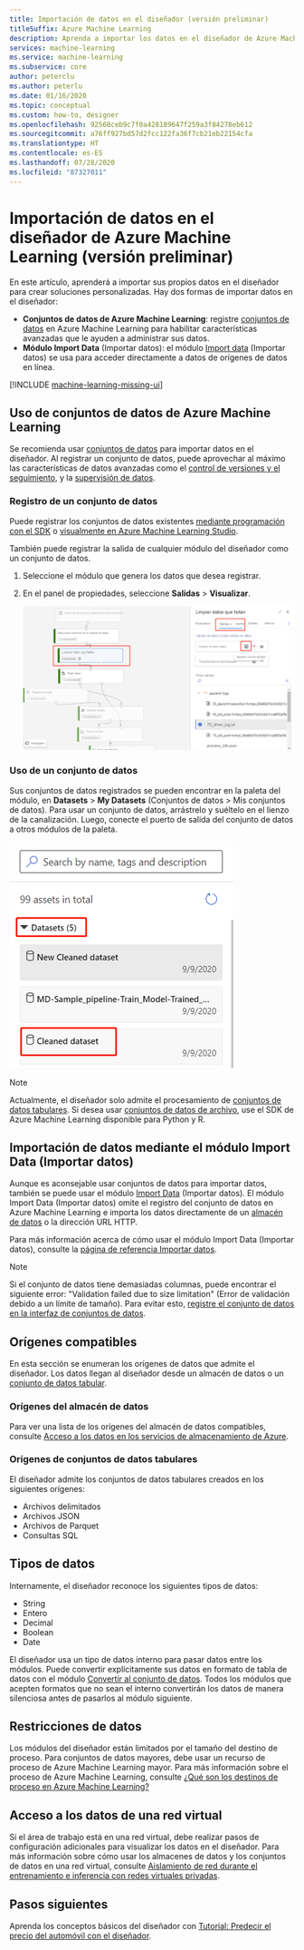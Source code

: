 ```yaml
---
title: Importación de datos en el diseñador (versión preliminar)
titleSuffix: Azure Machine Learning
description: Aprenda a importar los datos en el diseñador de Azure Machine Learning (versión preliminar) desde varios orígenes de datos.
services: machine-learning
ms.service: machine-learning
ms.subservice: core
author: peterclu
ms.author: peterlu
ms.date: 01/16/2020
ms.topic: conceptual
ms.custom: how-to, designer
ms.openlocfilehash: 92568ceb9c7f0a428189647f259a3f84278eb612
ms.sourcegitcommit: a76ff927bd57d2fcc122fa36f7cb21eb22154cfa
ms.translationtype: HT
ms.contentlocale: es-ES
ms.lasthandoff: 07/28/2020
ms.locfileid: "87327011"
---
```

# <a name="import-data-into-azure-machine-learning-designer-preview"></a>Importación de datos en el diseñador de Azure Machine Learning (versión preliminar)

En este artículo, aprenderá a importar sus propios datos en el diseñador para crear soluciones personalizadas. Hay dos formas de importar datos en el diseñador: 

* **Conjuntos de datos de Azure Machine Learning**: registre [conjuntos de datos](concept-data.md#datasets) en Azure Machine Learning para habilitar características avanzadas que le ayuden a administrar sus datos.
* **Módulo Import Data** (Importar datos): el módulo [Import data](algorithm-module-reference/import-data.md) (Importar datos) se usa para acceder directamente a datos de orígenes de datos en línea.

[!INCLUDE [machine-learning-missing-ui](../../includes/machine-learning-missing-ui.md)]

## <a name="use-azure-machine-learning-datasets"></a>Uso de conjuntos de datos de Azure Machine Learning

Se recomienda usar [conjuntos de datos](concept-data.md#datasets) para importar datos en el diseñador. Al registrar un conjunto de datos, puede aprovechar al máximo las características de datos avanzadas como el [control de versiones y el seguimiento](how-to-version-track-datasets.md), y la [supervisión de datos](how-to-monitor-datasets.md).

### <a name="register-a-dataset"></a>Registro de un conjunto de datos

Puede registrar los conjuntos de datos existentes [mediante programación con el SDK](how-to-create-register-datasets.md#use-the-sdk) o [visualmente en Azure Machine Learning Studio](how-to-create-register-datasets.md#use-the-ui).

También puede registrar la salida de cualquier módulo del diseñador como un conjunto de datos.

1. Seleccione el módulo que genera los datos que desea registrar.

1. En el panel de propiedades, seleccione **Salidas** > **Visualizar**.

    ![Captura de pantalla que muestra cómo ir a la opción Register Dataset (Registrar conjunto de datos)](media/how-to-designer-import-data/register-dataset-designer.png)

### <a name="use-a-dataset"></a>Uso de un conjunto de datos

Sus conjuntos de datos registrados se pueden encontrar en la paleta del módulo, en **Datasets** > **My Datasets** (Conjuntos de datos > Mis conjuntos de datos). Para usar un conjunto de datos, arrástrelo y suéltelo en el lienzo de la canalización. Luego, conecte el puerto de salida del conjunto de datos a otros módulos de la paleta.

![Captura de pantalla que muestra la ubicación de los conjuntos de datos guardados en la paleta del diseñador](media/how-to-designer-import-data/use-datasets-designer.png)


> [!NOTE]
> Actualmente, el diseñador solo admite el procesamiento de [conjuntos de datos tabulares](how-to-create-register-datasets.md#dataset-types). Si desea usar [conjuntos de datos de archivo](how-to-create-register-datasets.md#dataset-types), use el SDK de Azure Machine Learning disponible para Python y R.

## <a name="import-data-using-the-import-data-module"></a>Importación de datos mediante el módulo Import Data (Importar datos)

Aunque es aconsejable usar conjuntos de datos para importar datos, también se puede usar el módulo [Import Data](algorithm-module-reference/import-data.md) (Importar datos). El módulo Import Data (Importar datos) omite el registro del conjunto de datos en Azure Machine Learning e importa los datos directamente de un [almacén de datos](concept-data.md#datastores) o la dirección URL HTTP.

Para más información acerca de cómo usar el módulo Import Data (Importar datos), consulte la [página de referencia Importar datos](algorithm-module-reference/import-data.md).

> [!NOTE]
> Si el conjunto de datos tiene demasiadas columnas, puede encontrar el siguiente error: "Validation failed due to size limitation" (Error de validación debido a un límite de tamaño). Para evitar esto, [registre el conjunto de datos en la interfaz de conjuntos de datos](how-to-create-register-datasets.md#use-the-ui).

## <a name="supported-sources"></a>Orígenes compatibles

En esta sección se enumeran los orígenes de datos que admite el diseñador. Los datos llegan al diseñador desde un almacén de datos o un [conjunto de datos tabular](how-to-create-register-datasets.md#dataset-types).

### <a name="datastore-sources"></a>Orígenes del almacén de datos
Para ver una lista de los orígenes del almacén de datos compatibles, consulte [Acceso a los datos en los servicios de almacenamiento de Azure](how-to-access-data.md#supported-data-storage-service-types).

### <a name="tabular-dataset-sources"></a>Orígenes de conjuntos de datos tabulares

El diseñador admite los conjuntos de datos tabulares creados en los siguientes orígenes:
 * Archivos delimitados
 * Archivos JSON
 * Archivos de Parquet
 * Consultas SQL

## <a name="data-types"></a>Tipos de datos

Internamente, el diseñador reconoce los siguientes tipos de datos:

* String
* Entero
* Decimal
* Boolean
* Date

El diseñador usa un tipo de datos interno para pasar datos entre los módulos. Puede convertir explícitamente sus datos en formato de tabla de datos con el módulo [Convertir al conjunto de datos](algorithm-module-reference/convert-to-dataset.md). Todos los módulos que acepten formatos que no sean el interno convertirán los datos de manera silenciosa antes de pasarlos al módulo siguiente.

## <a name="data-constraints"></a>Restricciones de datos

Los módulos del diseñador están limitados por el tamaño del destino de proceso. Para conjuntos de datos mayores, debe usar un recurso de proceso de Azure Machine Learning mayor. Para más información sobre el proceso de Azure Machine Learning, consulte [¿Qué son los destinos de proceso en Azure Machine Learning?](concept-compute-target.md#azure-machine-learning-compute-managed)

## <a name="access-data-in-a-virtual-network"></a>Acceso a los datos de una red virtual

Si el área de trabajo está en una red virtual, debe realizar pasos de configuración adicionales para visualizar los datos en el diseñador. Para más información sobre cómo usar los almacenes de datos y los conjuntos de datos en una red virtual, consulte [Aislamiento de red durante el entrenamiento e inferencia con redes virtuales privadas](how-to-enable-virtual-network.md#machine-learning-studio).

## <a name="next-steps"></a>Pasos siguientes

Aprenda los conceptos básicos del diseñador con [Tutorial: Predecir el precio del automóvil con el diseñador](tutorial-designer-automobile-price-train-score.md).
